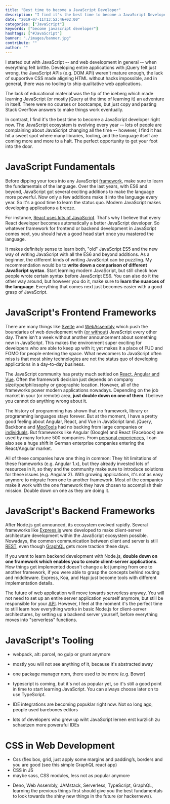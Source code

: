 ```yaml
---
title: "Best time to become a JavaScript Developer"
description: "I find it's the best time to become a JavaScript Developer ..."
date: "2019-07-11T13:52:46+02:00"
categories: ["JavaScript"]
keywords: ["become javascript developer"]
hashtags: ["#JavaScript"]
banner: "./images/banner.jpg"
contribute: ""
author: ""
---
```


<Sponsorship />

I started out with JavaScript -- and web development in general -- when everything felt brittle. Developing entire applications with jQuery felt just wrong, the JavaScript APIs (e.g. DOM API) weren't mature enough, the lack of supportive CSS made aligning HTML without hacks impossible, and in general, there was no tooling to ship qualitative web applications.

The lack of educational material was the tip of the iceberg which made learning JavaScript (or mostly jQuery at the time of learning it) an adventure in itself. There were no courses or bootcamps, but just copy and pasting Stack Overflow answers to make things work eventually.

In contrast, I find it's the best time to become a JavaScript developer right now. The JavaScript ecosystem is evolving every year -- lots of people are complaining about JavaScript changing all the time -- however, I find it has hit a sweet spot where many libraries, tooling, and the language itself are coming more and more to a halt. The perfect opportunity to get your foot into the door.

# JavaScript Fundamentals

Before dipping your toes into any JavaScript [framework](https://www.robinwieruch.de/why-frameworks-matter/), make sure to learn the fundamentals of the language. Over the last years, with ES6 and beyond, JavaScript got several exciting additions to make the language more powerful. Now only a few additions make it into the language every year. So it's a good time to learn the status quo. Modern JavaScript makes developing applications a breeze.

For instance, [React uses lots of JavaScript](https://www.robinwieruch.de/javascript-fundamentals-react-requirements/). That's why I believe that every React developer becomes automatically a better JavaScript developer. So whatever framework for frontend or backend development in JavaScript comes next, you should have a good head start once you mastered the language.

It makes definitely sense to learn both, "old" JavaScript ES5 and the new way of writing JavaScript with all the ES6 and beyond additions. As a beginner, the different kinds of writing JavaScript can be puzzling. My recommendation would be to **write down a comparison of different JavaScript syntax**. Start learning modern JavaScript, but still check how people wrote certain syntax before JavaScript ES6. You can also do it the other way around, but however you do it, make sure to **learn the nuances of the language**. Everything that comes next just becomes easier with a good grasp of JavaScript.

# JavaScript's Frontend Frameworks

There are many things like [Svelte](https://github.com/sveltejs/svelte) and [WebAssembly](https://webassembly.org/) which push the boundaries of web development with ([or without](https://github.com/DenisKolodin/yew)) JavaScript every other day. There isn't a week without another announcement about something new in JavaScript. This makes the environment super exciting for developers who are able to keep up with it; yet makes it a place of FUD and FOMO for people entering the space. What newcomers to JavaScript often miss is that most shiny technologies are not the status quo of developing applications in a day-to-day business.

The JavaScript community has pretty much settled on [React, Angular and Vue](https://www.robinwieruch.de/how-to-learn-framework/). Often the framework decision just depends on company size/type/philosophy or geographic location. However, all of the frameworks power modern applications nowadays. Depending on the job market in your (or remote) area, **just double down on one of them**. I believe you cannot do anything wrong about it.

The history of programming has shown that no framework, library or programming languages stays forever. But at the moment, I have a pretty good feeling about Angular, React, and Vue in JavaScript land. jQuery, Backbone and [MooTools](https://en.wikipedia.org/wiki/MooTools) had no backing from large companies or [individuals](https://www.patreon.com/evanyou). But frameworks like Angular (Google) and React (Facebook) are used by many fortune 500 companies. From [personal experiences](https://www.robinwieruch.de/work-with-me/), I can also see a huge shift in German enterprise companies entering the React/Angular market.

All of these companies have one thing in common: They hit limitations of these frameworks (e.g. Angular 1.x), but they already invested lots of resources in it, so they and the community make sure to introduce solutions for these issues (e.g. Angular 2). With growing applications, it's not as easy anymore to migrate from one to another framework. Most of the companies make it work with the one framework they have chosen to accomplish their mission. Double down on one as they are doing it.

# JavaScript's Backend Frameworks

After Node.js got announced, its ecosystem evolved rapidly. Several frameworks like [Express.js](https://www.robinwieruch.de/node-js-express-tutorial/) were developed to make client-server architecture development within the JavaScript ecosystem possible. Nowadays, the common communication between client and server is still [REST](https://www.robinwieruch.de/node-express-server-rest-api/), even though [GraphQL](https://www.robinwieruch.de/the-road-to-graphql-book/) gets more traction these days.

If you want to learn backend development with Node.js, **double down on one framework which enables you to create client-server applications**. How things get implemented doesn't change a lot jumping from one to another framework, if you were able to grasp the concepts behind routing and middleware. Express, Koa, and Hapi just become tools with different implementation details.

The future of web application will move towards serverless anyway. You will not need to set up an entire server application yourself anymore, but still be responsible for your [API](https://www.robinwieruch.de/what-is-an-api-javascript/). However, I feel at the moment it's the perfect time to still learn how everything works in basic Node.js for client-server architectures, by setting up a backend server yourself, before everything moves into "serverless" functions.

# JavaScript's Tooling

- webpack, alt: parcel, no gulp or grunt anymore
- mostly you will not see anything of it, because it's abstracted away

- one package manager npm, there used to be more (e.g. Bower)

- typescript is coming, but it's not as popular yet, so it's still a good point in time to start learning JavaScript. You can always choose later on to use TypeScript.

- IDE integrations are becoming popuklar right now. Not so long ago, people used barebones editors
- lots of developers who grew up wiht JavaScript lernen erst kurzlich zu schaetzen more poweruful IDEs

# CSS in Web Development

- Css (flex box, grid, just apply some margins and padding’s, borders and you are good (see this simple GraphQL react app)
- CSS in JS
- maybe sass, CSS modules, less not as popular anymore

<Divider />

- Deno, Web Assembly, JAMstack, Serverless, TypeScript, GraphQL, learning the previous things first should give you the best fundamentals to look towards the shiny new things in the future (or hackernews).
